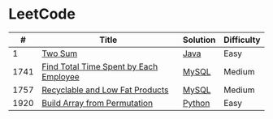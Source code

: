 LeetCode
========

| #    | Title                                                                                                           | Solution                | Difficulty |
|------|-----------------------------------------------------------------------------------------------------------------|-------------------------|------------|
| 1    | [Two Sum](https://leetcode.com/problems/two-sum/)                                                               | [Java](./go/1.go)       | Easy       |
| 1741 | [Find Total Time Spent by Each Employee](https://leetcode.com/problems/find-total-time-spent-by-each-employee/) | [MySQL](./sql/1741.sql) | Medium     |
| 1757 | [Recyclable and Low Fat Products](https://leetcode.com/problems/recyclable-and-low-fat-products/)               | [MySQL](./sql/1757.sql) | Medium     |
| 1920 | [Build Array from Permutation](https://leetcode.com/problems/build-array-from-permutation/)                     | [Python](./go/1920.go)  | Easy       |
